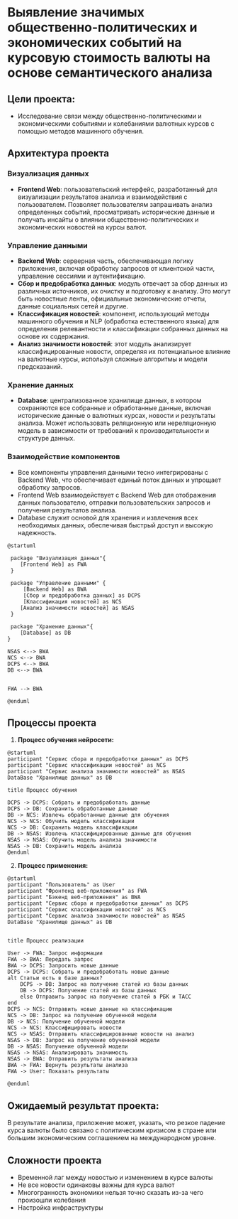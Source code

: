 # Выявление значимых общественно-политических и экономических событий на курсовую стоимость валюты на основе семантического анализа

## Цели проекта:
- Исследование связи между общественно-политическими и экономическими событиями и колебаниями валютных курсов с помощью методов машинного обучения.

## Архитектура проекта

### Визуализация данных
- **Frontend Web**: пользовательский интерфейс, разработанный для визуализации результатов анализа и взаимодействия с пользователем. Позволяет пользователям запрашивать анализ определенных событий, просматривать исторические данные и получать инсайты о влиянии общественно-политических и экономических новостей на курсы валют.

### Управление данными
- **Backend Web**: серверная часть, обеспечивающая логику приложения, включая обработку запросов от клиентской части, управление сессиями и аутентификацию.
- **Сбор и предобработка данных**: модуль отвечает за сбор данных из различных источников, их очистку и подготовку к анализу. Это могут быть новостные ленты, официальные экономические отчеты, данные социальных сетей и другие.
- **Классификация новостей**: компонент, использующий методы машинного обучения и NLP (обработка естественного языка) для определения релевантности и классификации собранных данных на основе их содержания.
- **Анализ значимости новостей**: этот модуль анализирует классифицированные новости, определяя их потенциальное влияние на валютные курсы, используя сложные алгоритмы и модели предсказаний.

### Хранение данных
- **Database**: централизованное хранилище данных, в котором сохраняются все собранные и обработанные данные, включая исторические данные о валютных курсах, новости и результаты анализа. Может использовать реляционную или нереляционную модель в зависимости от требований к производительности и структуре данных.

### Взаимодействие компонентов
- Все компоненты управления данными тесно интегрированы с Backend Web, что обеспечивает единый поток данных и упрощает обработку запросов.
- Frontend Web взаимодействует с Backend Web для отображения данных пользователю, отправки пользовательских запросов и получения результатов анализа.
- Database служит основой для хранения и извлечения всех необходимых данных, обеспечивая быстрый доступ и высокую надежность.

```plantuml
@startuml
 
 package "Визуализация данных"{   
    [Frontend Web] as FWA
 }
 
 package "Управление данными" {
     [Backend Web] as BWA
     [Сбор и предобработка данных] as DCPS
     [Классификация новостей] as NCS
    [Анализ значимости новостей] as NSAS
 }
 
 package "Хранение данных"{
    [Database] as DB
}

NSAS <--> BWA
NCS <--> BWA
DCPS <--> BWA
DB <--> BWA


FWA --> BWA

@enduml
```

## Процессы проекта

1. **Процесс обучения нейросети:**
```plantuml
@startuml
participant "Сервис сбора и предобработки данных" as DCPS
participant "Сервис классификации новостей" as NCS
participant "Сервис анализа значимости новостей" as NSAS
DataBase "Хранилище данных" as DB

title Процесс обучения

DCPS -> DCPS: Собрать и предобработать данные
DCPS -> DB: Сохранить обработанные данные
DB -> NCS: Извлечь обработанные данные для обучения
NCS -> NCS: Обучить модель классификации
NCS -> DB: Сохранить модель классификации
DB -> NSAS: Извлечь классифицированные данные для обучения
NSAS -> NSAS: Обучить модель анализа значимости
NSAS -> DB: Сохранить модель анализа
@enduml
```
2. **Процесс применения:**
```plantuml
@startuml
participant "Пользователь" as User
participant "Фронтенд веб-приложения" as FWA
participant "Бэкенд веб-приложения" as BWA
participant "Сервис сбора и предобработки данных" as DCPS
participant "Сервис классификации новостей" as NCS
participant "Сервис анализа значимости новостей" as NSAS
DataBase "Хранилище данных" as DB


title Процесс реализации

User -> FWA: Запрос информации
FWA -> BWA: Передать запрос
BWA -> DCPS: Запросить новые данные
DCPS -> DCPS: Собрать и предобработать новые данные
alt Статьи есть в базе данных?
    DCPS -> DB: Запрос на получение статей из базы данных
    DB -> DCPS: Получение статей из базы данных
    else Отправить запрос на получение статей в РБК и ТАСС
end
DCPS -> NCS: Отправить новые данные на классификацию
NCS -> DB: Запрос на получение обученной модели
DB -> NCS: Получение обученной модели
NCS -> NCS: Классифицировать новости
NCS -> NSAS: Отправить классифицированные новости на анализ
NSAS -> DB: Запрос на получение обученной модели
DB -> NSAS: Получение обученной модели
NSAS -> NSAS: Анализировать значимость
NSAS -> BWA: Отправить результаты анализа
BWA -> FWA: Вернуть результаты анализа
FWA -> User: Показать результаты

@enduml
```

## Ожидаемый результат проекта:
В результате анализа, приложение может, указать, что резкое падение курса валюты было связано с политическим кризисом в стране или большим экономическим соглашением на международном уровне.

## Сложности проекта
- Временной лаг между новостью и изменением в курсе валюты
- Не все новости одинаковы важны для курса валют
- Многогранность экономики нельзя точно сказать из-за чего произошли колебания
- Настройка инфраструктуры